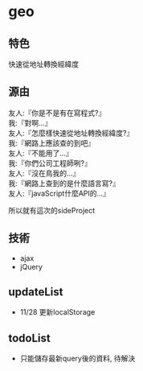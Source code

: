 # geo

## 特色

快速從地址轉換經緯度

## 源由

友人:『你是不是有在寫程式?』  
我:『對啊...』  
友人:『怎麼樣快速從地址轉換經緯度?』  
我:『網路上應該查的到吧』  
友人:『不能用了...』  
我:『你們公司工程師咧?』  
友人:『沒在鳥我的...』  
我:『網路上查到的是什麼語言寫?』   
友人:『javaScript什麼API的...』  

所以就有這次的sideProject

## 技術

- ajax
- jQuery

## updateList

- 11/28 更新localStorage

## todoList

- 只能儲存最新query後的資料, 待解決
